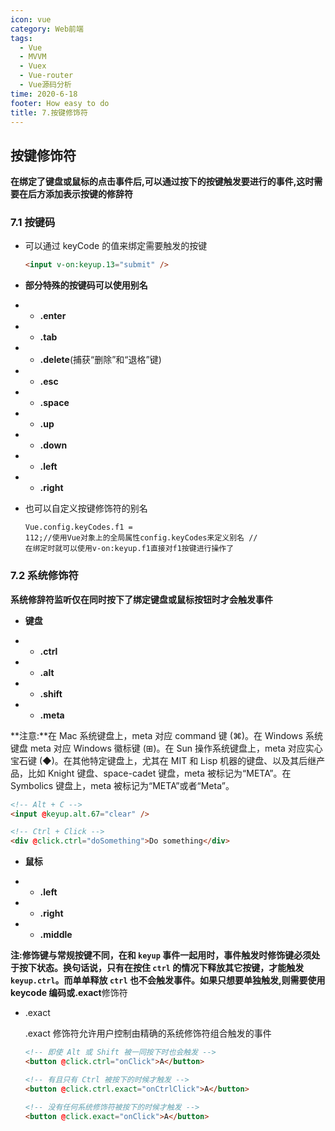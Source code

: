 ```yaml
---
icon: vue
category: Web前端
tags:
  - Vue
  - MVVM
  - Vuex
  - Vue-router
  - Vue源码分析
time: 2020-6-18
footer: How easy to do
title: 7.按键修饰符
---
```


## 按键修饰符

**在绑定了键盘或鼠标的点击事件后,可以通过按下的按键触发要进行的事件,这时需要在后方添加表示按键的修辞符**

### 7.1 按键码

- 可以通过 keyCode 的值来绑定需要触发的按键

  ```html
  <input v-on:keyup.13="submit" />
  ```

- **部分特殊的按键码可以使用别名**

- - **.enter**

- - **.tab**

- - **.delete**(捕获“删除”和“退格”键)

- - **.esc**

- - **.space**

- - **.up**

- - **.down**

- - **.left**

- - **.right**

- 也可以自定义按键修饰符的别名

  ```vue
  Vue.config.keyCodes.f1 =
  112;//使用Vue对象上的全局属性config.keyCodes来定义别名 //
  在绑定时就可以使用v-on:keyup.f1直接对f1按键进行操作了
  ```

### 7.2 系统修饰符

**系统修辞符监听仅在同时按下了绑定键盘或鼠标按钮时才会触发事件**

- **键盘**

- - **.ctrl**

- - **.alt**

- - **.shift**

- - **.meta**

**注意:**在 Mac 系统键盘上，meta 对应 command 键 (⌘)。在 Windows 系统键盘 meta 对应 Windows 徽标键 (⊞)。在 Sun 操作系统键盘上，meta 对应实心宝石键 (◆)。在其他特定键盘上，尤其在 MIT 和 Lisp 机器的键盘、以及其后继产品，比如 Knight 键盘、space-cadet 键盘，meta 被标记为“META”。在 Symbolics 键盘上，meta 被标记为“META”或者“Meta”。

```html
<!-- Alt + C -->
<input @keyup.alt.67="clear" />

<!-- Ctrl + Click -->
<div @click.ctrl="doSomething">Do something</div>
```

- **鼠标**

- - **.left**

- - **.right**

- - **.middle**

**注:**修饰键与常规按键不同，在和 `keyup` 事件一起用时，事件触发时修饰键必须处于按下状态。换句话说，只有在按住 `ctrl` 的情况下释放其它按键，才能触发 `keyup.ctrl`。而单单释放 `ctrl` 也不会触发事件。如果只想要单独触发,则需要使用 keycode 编码或**.exact**修饰符

- .exact

  .exact 修饰符允许用户控制由精确的系统修饰符组合触发的事件

  ```html
  <!-- 即使 Alt 或 Shift 被一同按下时也会触发 -->
  <button @click.ctrl="onClick">A</button>

  <!-- 有且只有 Ctrl 被按下的时候才触发 -->
  <button @click.ctrl.exact="onCtrlClick">A</button>

  <!-- 没有任何系统修饰符被按下的时候才触发 -->
  <button @click.exact="onClick">A</button>
  ```
